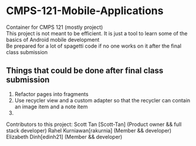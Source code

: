 # CMPS-121-Mobile-Applications
Container for CMPS 121 (mostly project) <br>
This project is not meant to be efficient. It is just a tool to learn some of the basics
of Android mobile development <br>
Be prepared for a lot of spagetti code if no one works on it after the final 
class submission <br>

## Things that could be done after final class submission
1) Refactor pages into fragments
2) Use recycler view and a custom adapter so that the recycler
can contain an image item and a note item
3) 

Contributors to this project:
Scott Tan [Scott-Tan] (Product owner && full stack developer)
Rahel Kurniawan[rakurnia] (Member && developer)
Elizabeth Dinh[edinh21] (Member && developer)